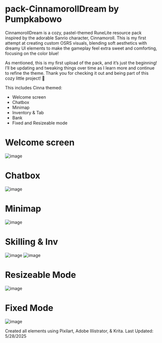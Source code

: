 # pack-CinnamorollDream by Pumpkabowo

CinnamorollDream is a cozy, pastel-themed RuneLite resource pack inspired by the adorable Sanrio character, Cinnamoroll. This is my first attempt at creating custom OSRS visuals, blending soft aesthetics with dreamy UI elements to make the gameplay feel extra sweet and comforting, focusing on the color blue! 

As mentioned, this is my first upload of the pack, and it’s just the beginning! I’ll be updating and tweaking things over time as I learn more and continue to refine the theme. Thank you for checking it out and being part of this cozy little project! 💫


This includes Cinna themed:
- Welcome screen
- Chatbox
- Minimap
- Inventory & Tab
- Bank
- Fixed and Resizeable mode

# Welcome screen
![image](https://github.com/user-attachments/assets/ae8e96f6-94aa-443a-bcae-a2534d29c353)

# Chatbox
![image](https://github.com/user-attachments/assets/60f4cda6-1d8c-4ffe-af9a-67e14e7b9948)


# Minimap
![image](https://github.com/user-attachments/assets/7af911f0-f414-423f-a45f-c9141419ce9d)


# Skilling & Inv
![image](https://github.com/user-attachments/assets/81cbd3c5-cd8b-4c0d-82a5-68382e34ee49)
![image](https://github.com/user-attachments/assets/69ee4fd2-4849-4f05-bdbf-8e69093df757)

# Resizeable Mode
![image](https://github.com/user-attachments/assets/2c27d4ab-8a20-4cfe-aada-275b3e339e1f)


# Fixed Mode
![image](https://github.com/user-attachments/assets/19e999ae-728d-493d-ad3a-77594be932e8)




Created all elements using Pixilart, Adobe Illistrator, & Krita.
Last Updated: 5/28/2025



